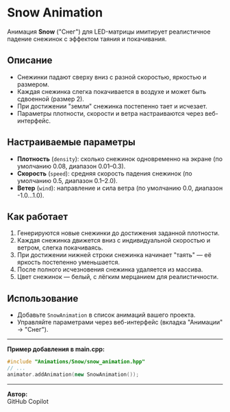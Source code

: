 # Snow Animation

Анимация **Snow** ("Снег") для LED-матрицы имитирует реалистичное падение снежинок с эффектом таяния и покачивания.

## Описание

- Снежинки падают сверху вниз с разной скоростью, яркостью и размером.
- Каждая снежинка слегка покачивается в воздухе и может быть сдвоенной (размер 2).
- При достижении "земли" снежинка постепенно тает и исчезает.
- Параметры плотности, скорости и ветра настраиваются через веб-интерфейс.

## Настраиваемые параметры

- **Плотность** (`density`): сколько снежинок одновременно на экране (по умолчанию 0.08, диапазон 0.01–0.3).
- **Скорость** (`speed`): средняя скорость падения снежинок (по умолчанию 0.5, диапазон 0.1–2.0).
- **Ветер** (`wind`): направление и сила ветра (по умолчанию 0.0, диапазон -1.0…1.0).

## Как работает

1. Генерируются новые снежинки до достижения заданной плотности.
2. Каждая снежинка движется вниз с индивидуальной скоростью и ветром, слегка покачиваясь.
3. При достижении нижней строки снежинка начинает "таять" — её яркость постепенно уменьшается.
4. После полного исчезновения снежинка удаляется из массива.
5. Цвет снежинок — белый, с лёгким мерцанием для реалистичности.

## Использование

- Добавьте `SnowAnimation` в список анимаций вашего проекта.
- Управляйте параметрами через веб-интерфейс (вкладка "Анимации" → "Снег").

---

**Пример добавления в main.cpp:**
```cpp
#include "Animations/Snow/snow_animation.hpp"
// ...
animator.addAnimation(new SnowAnimation());
```

---

**Автор:**  
GitHub Copilot


